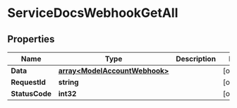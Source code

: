 

# ServiceDocsWebhookGetAll


## Properties

| Name | Type | Description | Notes |
|------------ | ------------- | ------------- | -------------|
|**Data** | [**array&lt;ModelAccountWebhook&gt;**](ModelAccountWebhook.md) |  |  [optional] |
|**RequestId** | **string** |  |  [optional] |
|**StatusCode** | **int32** |  |  [optional] |



